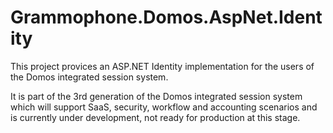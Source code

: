 # Grammophone.Domos.AspNet.Identity
This project provices an ASP.NET Identity implementation for the users of the Domos integrated session system.

It is part of the 3rd generation of the Domos integrated session system which will support SaaS, security,
workflow and accounting scenarios and is currently under development, not ready for production at this stage.
